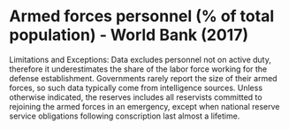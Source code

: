 # Armed forces personnel (% of total population) - World Bank (2017)

Limitations and Exceptions: Data excludes personnel not on active duty, therefore it underestimates the share of the labor force working for the defense establishment. Governments rarely report the size of their armed forces, so such data typically come from intelligence sources. Unless otherwise indicated, the reserves includes all reservists committed to rejoining the armed forces in an emergency, except when national reserve service obligations following conscription last almost a lifetime.